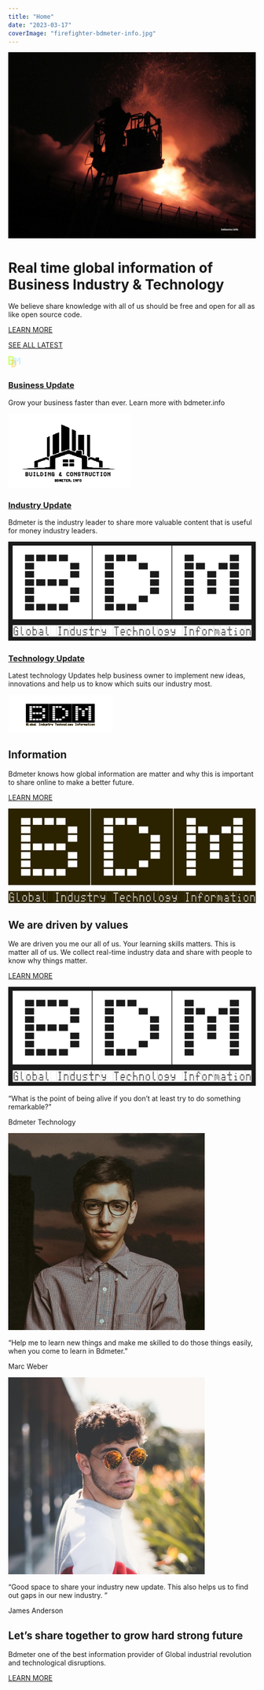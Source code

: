 ```yaml
---
title: "Home"
date: "2023-03-17"
coverImage: "firefighter-bdmeter-info.jpg"
---
```


![](images/firefighter-bdmeter-info.jpg)

# Real time global information of Business Industry & Technology

We believe share knowledge with all of us should be free and open for all as like open source code.

[LEARN MORE](https://bdmeter.info/)

[SEE ALL LATEST](https://bdmeter.info/latest)

![](images/cropped-bdm-logo.png)

### [Business Update](https://bdmeter.info/category/business/)

Grow your business faster than ever. Learn more with bdmeter.info

![](images/material-logo.png)

### [Industry Update](https://bdmeter.info/category/industry/)

Bdmeter is the industry leader to share more valuable content that is useful for money industry leaders.

![](images/logo-bdmeter-1.png)

### [Technology Update](https://bdmeter.info/category/technology/)

Latest technology Updates help business owner to implement new ideas, innovations and help us to know which suits our industry most.

![](images/logo-bdm-main-1.png)

## Information

Bdmeter knows how global information are matter and why this is important to share online to make a better future.

[LEARN MORE](http://https;//bdmeter.info/category/information/)

![](images/logo-3-1.png)

## We are driven by values

We are driven you me our all of us. Your learning skills matters. This is matter all of us. We collect real-time industry data and share with people to know why things matter.

[LEARN MORE](https://bdmeter.info)

![](images/logo-bdmeter-1.png)

“What is the point of being alive if you don’t at least try to do something remarkable?”

Bdmeter Technology

![](images/team-01.jpg)

“Help me to learn new things and make me skilled to do those things easily, when you come to learn in Bdmeter.”

Marc Weber

![](images/team-02.jpg)

“Good space to share your industry new update. This also helps us to find out gaps in our new industry. ”

James Anderson

## Let’s share together to grow hard strong future

Bdmeter one of the best information provider of Global industrial revolution and technological disruptions.

[LEARN MORE](https://bdmeter.info/category/)
